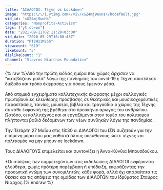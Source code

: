 ```yaml
---
title: "ΔΙΑΛΟΓΟΙ: Τέχνη σε Lockdown"
image: "https:\/\/i.ytimg.com\/vi\/xGZ4mj9uuHs\/hqdefault.jpg"
vid_id: "xGZ4mj9uuHs"
categories: "Nonprofits-Activism"
tags: ["yt:cc=on"]
date: "2021-09-11T02:11:28+03:00"
vid_date: "2020-05-29T16:00:43Z"
duration: "PT2H11M25S"
viewcount: "619"
likeCount: "3"
dislikeCount: "1"
channel: "Stavros Niarchos Foundation"
---
```

{% raw %}Από την πρώτη κιόλας ημέρα που χώρες άρχισαν να “κατεβάζουν ρολά” λόγω της πανδημίας του covid-19 η Τέχνη αποτέλεσε διέξοδο και τρόπο έκφρασης για όσους έμειναν μέσα.<br /><br />Από ατομικά εγχειρήματα καλλιτεχνικής έκφρασης μέχρι συλλογικές πρωτοβουλίες ελεύθερης πρόσβασης σε θεατρικές και μουσικοχορευτικές παραστάσεις, ταινίες, μουσεία, βιβλία και τραγούδια ο χώρος της Τέχνης σε κάθε έκφανσή της βρέθηκε στο προσκήνιο αρωγός του ανθρώπου. Ωστόσο, οι καλλιτέχνες και οι εργαζόμενοι στον τομέα του πολιτισμού πλήττονται βαθιά δεδομένων των νέων συνθηκών λόγω της πανδημίας.<br /><br />Την Τετάρτη 27 Μαΐου στις 18:30 οι ΔΙΑΛΟΓΟΙ του ΙΣΝ συζητούν για την επόμενη μέρα που μας καθιστά όλους υπεύθυνους ώστε τέχνες και πολιτισμός να μην μπουν σε lockdown.<br /><br />Τους ΔΙΑΛΟΓΟΥΣ επιμελείται και συντονίζει η Άννα-Κύνθια Μπουσδούκου.<br /><br />*Οι απόψεις των συμμετεχόντων στις εκδηλώσεις ΔΙΑΛΟΓΟΙ εκφέρονται ελεύθερα, χωρίς πρότερη παρέμβαση ή υπόδειξη, εκφράζοντας την προσωπική γνώμη των συνομιλητών, κάθε φορά, αλλά όχι απαραίτητα τις θέσεις και τις απόψεις της ομάδας των ΔΙΑΛΟΓΩΝ του Ιδρύματος Σταύρος Νιάρχος.{% endraw %}
